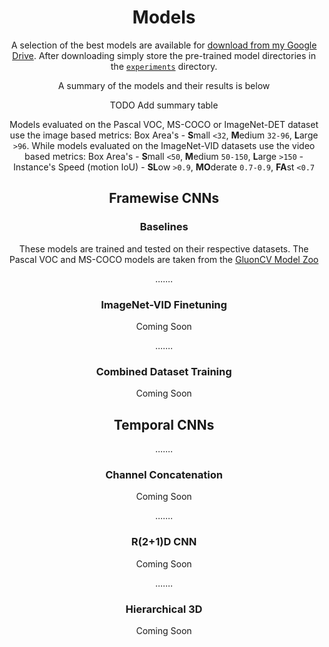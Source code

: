 <h1 align='center'>Models</h1>
<p align="center">A selection of the best models are available for <a href="https://drive.google.com/open?id=1-ufDf4UOIwmA3AQQjaSOBgT0Lmtj4TgD">download from my Google Drive</a>. After downloading simply store the pre-trained model directories in the <a href="experiments"><code>experiments</code></a> directory.</p>
<p align="center">A summary of the models and their results is below</p>
<p align="center">TODO Add summary table</p>


<p align="center">Models evaluated on the Pascal VOC, MS-COCO or ImageNet-DET dataset use the image based metrics: Box Area's - <b>S</b>mall <code>&lt;32</code>, <b>M</b>edium <code>32-96</code>, <b>L</b>arge <code>&gt;96</code>. While models evaluated on the ImageNet-VID datasets use the video based metrics: Box Area's - <b>S</b>mall <code>&lt;50</code>, <b>M</b>edium <code>50-150</code>, <b>L</b>arge <code>&gt;150</code> - Instance's Speed (motion IoU) - <b>SL</b>ow <code>&gt;0.9</code>, <b>MO</b>derate <code>0.7-0.9</code>, <b>FA</b>st <code>&lt;0.7</code></p>

<h2></h2>
<h2 align="center">Framewise CNNs</h2>
<h3 align="center">Baselines</h3>

<p align="center">These models are trained and tested on their respective datasets. The Pascal VOC and MS-COCO models are taken from the <a href="https://gluon-cv.mxnet.io/model_zoo/detection.html">GluonCV Model Zoo</a></p>


<p align="center">.......</p>
<h3 align="center">ImageNet-VID Finetuning</h3>
<p align="center">Coming Soon</p>


<p align="center">.......</p>
<h3 align="center">Combined Dataset Training</h3>
<p align="center">Coming Soon</p>

<h2></h2>
<h2 align="center">Temporal CNNs</h2>
<p align="center">.......</p>
<h3 align="center">Channel Concatenation</h3>
<p align="center">Coming Soon</p>

<p align="center">.......</p>
<h3 align="center">R(2+1)D CNN</h3>
<p align="center">Coming Soon</p>

<p align="center">.......</p>
<h3 align="center">Hierarchical 3D</h3>
<p align="center">Coming Soon</p>
